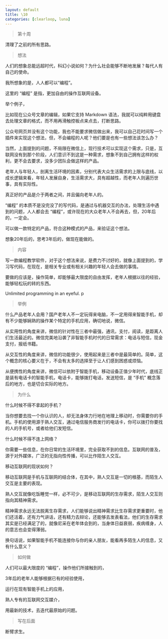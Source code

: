 ```yaml
---
layout: default
title: \10
categories: [clearloop, luna]
---
```


> 第十周

清理了之前的所有思路。


> 想法

人们的想象总能远超时代，科幻小说如何？为什么社会能够不断地发展？每代人有自己的使命。

我所想象的是，人人都可以“编程”。

这里的 “编程” 是指，更加自由的操作互联网设备。

举个例子，

比如现在公众号文章的编辑，如果它支持 Markdown 语法，我就可以纯粹用键盘去处理文章的格式，而不用再滑触控板点来点去，打断思路。

公众号网页并没有这个功能，我也不能要求微信做出来，我可以自己花时间写一个插件来实现这个想法，但，不会编程的人呢？他们要是也有一些想法该怎么办？

当然，上面提到的问题，不局限在微信上，现行技术可以实现这个需求，只是，互联网没有到那个阶段，人们意识不到这是一种需求，想象不到自己拥有这样的权利，更不会去要求，没多少团队会做这样的产品。

老年人与年轻人，剖离生活环境的因素，分别代表大众生活需求的上限与底线，以成长逻辑来看，年轻人发展自身，生活需求大，具有超越性，而老年人则遍历世事，具有实际性。

真正好的产品是介于两者之间，并且偏向老年人的。

“编程” 的本质不是没完没了的写代码，是通过与机器交互的办法，处理生活中遇到的问题，人人都会去 “编程”，或许现在的大众老年人不会再去，但，20年后的，一定会。

可以做一款特定的产品，符合这种模式的产品，来验证这个想法。

想象20年后的，思考3年后的，做现在能做的。


> 内容

写一款编程教学软件，对于这个想法来说，是费力不讨好的，就像上面提到的，学习写代码，在现在，是相关专业或有相关兴趣的年轻人会去做的事情。

要做的应该是，操作简单，却能够最大限度的自由发挥，老年人根据以往的经验，能够轻松玩的转的东西。

Unlimited programming in an eyeful.
p

> 举例

什么产品老年人会用？国产老年人不一定玩得来电脑，不一定用得来智能手机，却有不少能够娴熟的操作某个特定的手机应用，确切地说，微信。

从实用性的角度来讲，微信的针对性在三者中最强，通讯，支付，阅读，是距离人们生活最近的。微信完美地沿袭了非智能手机时代的日常需求：电话与短信，现金支付，报纸书籍。

从交互性的角度来讲，微信的功能很少，使用起来是三者中是最简单的。简单，这个概念的核心要义在于，不会有太多的选择至于让人们感到困惑或烦恼。

从便携性的角度来讲，微信可以依附于智能手机，移动设备正值少年时代，底线正是装有电话卡的智能手机，电话卡，能够拨打电话，发送短信，是 “手机” 概念落后的地方，也是切合实际的地方。


> 为什么

什么时候不得不拿起的手机？

当你想要去找一个你认识的人，却无法身体力行地在地理上移动时，你需要你的手机。手机的使用源于熟人交互，通过电信服务商发行的电话卡，你可以拨打你要找的人的手机号，或者给他们发短信。

什么时候不得不连上网络？

你需要一些信息，在你日常的生活环境里，完全获取不到的信息。互联网的普及，源于对外媒体，广泛的无指向性传播，可以比作陌生人交互。

移动互联网的现状如何？

移动互联网是手机与互联网的结合体，在其中，熟人交互是一切的根基，而陌生人交互是主要的表现。

熟人交互就像吃饭睡觉一样，必不可少，是移动互联网的生存需求，陌生人交互则指向其精神需求。

精神需求永远无法脱离生存需求，人们能够说出精神需求比生存需求更重要时，他们还活着，还有力气讲话，还有精力去辩论，还能够去发表看法，他们的生存需求其实是已经满足了的，就像尼采在老年体会到的，当身体日益衰弱，疾病缠身，人的意志也会变得薄弱。

换句话说，如果智能手机不能连接你与你的亲人朋友，能看再多陌生人的信息，又有什么意义？


> 如何做

人们可以最大限度的 “编程”，操作他们所接触到的，

3年后的老年人能够根据已有的经验使用，

运行在现有智能手机上的应用，

熟人专有的互联网交互媒介，

用最新的技术，去迭代最原始的问题。


> 写在后面

断臂求生。
